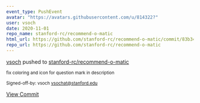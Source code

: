```yaml
---
event_type: PushEvent
avatar: "https://avatars.githubusercontent.com/u/814322?"
user: vsoch
date: 2020-11-01
repo_name: stanford-rc/recommend-o-matic
html_url: https://github.com/stanford-rc/recommend-o-matic/commit/83b3487cfdb69916692853b6700d2519b8eed05c
repo_url: https://github.com/stanford-rc/recommend-o-matic
---
```


<a href='https://github.com/vsoch' target='_blank'>vsoch</a> pushed to <a href='https://github.com/stanford-rc/recommend-o-matic' target='_blank'>stanford-rc/recommend-o-matic</a>

<small>fix coloring and icon for question mark in description

Signed-off-by: vsoch <vsochat@stanford.edu></small>

<a href='https://github.com/stanford-rc/recommend-o-matic/commit/83b3487cfdb69916692853b6700d2519b8eed05c' target='_blank'>View Commit</a>